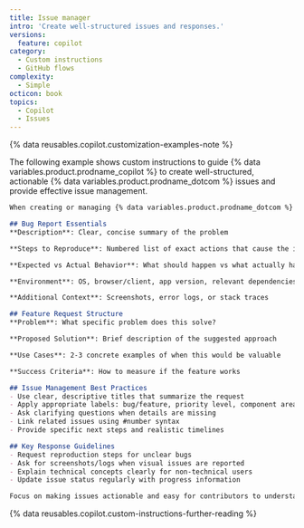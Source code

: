```yaml
---
title: Issue manager
intro: 'Create well-structured issues and responses.'
versions:
  feature: copilot
category:
  - Custom instructions
  - GitHub flows
complexity:
  - Simple
octicon: book
topics:
  - Copilot
  - Issues
---
```


{% data reusables.copilot.customization-examples-note %}

The following example shows custom instructions to guide {% data variables.product.prodname_copilot %} to create well-structured, actionable {% data variables.product.prodname_dotcom %} issues and provide effective issue management.

```markdown copy
When creating or managing {% data variables.product.prodname_dotcom %} issues:

## Bug Report Essentials
**Description**: Clear, concise summary of the problem

**Steps to Reproduce**: Numbered list of exact actions that cause the issue

**Expected vs Actual Behavior**: What should happen vs what actually happens

**Environment**: OS, browser/client, app version, relevant dependencies

**Additional Context**: Screenshots, error logs, or stack traces

## Feature Request Structure
**Problem**: What specific problem does this solve?

**Proposed Solution**: Brief description of the suggested approach

**Use Cases**: 2-3 concrete examples of when this would be valuable

**Success Criteria**: How to measure if the feature works

## Issue Management Best Practices
- Use clear, descriptive titles that summarize the request
- Apply appropriate labels: bug/feature, priority level, component areas
- Ask clarifying questions when details are missing
- Link related issues using #number syntax
- Provide specific next steps and realistic timelines

## Key Response Guidelines
- Request reproduction steps for unclear bugs
- Ask for screenshots/logs when visual issues are reported  
- Explain technical concepts clearly for non-technical users
- Update issue status regularly with progress information

Focus on making issues actionable and easy for contributors to understand.
```

{% data reusables.copilot.custom-instructions-further-reading %}
